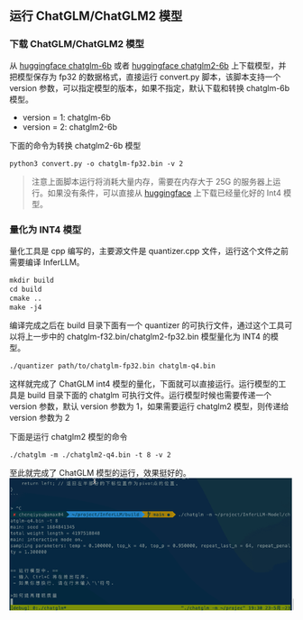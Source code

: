 ## 运行 ChatGLM/ChatGLM2 模型
### 下载 ChatGLM/ChatGLM2 模型
从 [huggingface chatglm-6b](https://huggingface.co/THUDM/chatglm-6b) 或者 [huggingface chatglm2-6b](https://huggingface.co/THUDM/chatglm2-6b) 上下载模型，并把模型保存为 fp32 的数据格式，直接运行 convert.py 脚本，该脚本支持一个 version 参数，可以指定模型的版本，如果不指定，默认下载和转换 chatglm-6b 模型。
* version = 1: chatglm-6b
* version = 2: chatglm2-6b

下面的命令为转换 chatglm2-6b 模型
```
python3 convert.py -o chatglm-fp32.bin -v 2 
```
> 注意上面脚本运行将消耗大量内存，需要在内存大于 25G 的服务器上运行。如果没有条件，可以直接从 [huggingface](https://huggingface.co/kewin4933/InferLLM-Model/tree/main) 上下载已经量化好的 Int4 模型。

### 量化为 INT4 模型
量化工具是 cpp 编写的，主要源文件是 quantizer.cpp 文件，运行这个文件之前需要编译 InferLLM。

```shell
mkdir build
cd build
cmake ..
make -j4
```
编译完成之后在 build 目录下面有一个 quantizer 的可执行文件，通过这个工具可以将上一步中的 chatglm-f32.bin/chatglm2-fp32.bin 模型量化为 INT4 的模型。
```
./quantizer path/to/chatglm-fp32.bin chatglm-q4.bin
```
这样就完成了 ChatGLM int4 模型的量化，下面就可以直接运行。运行模型的工具是 build 目录下面的 chatglm 可执行文件。运行模型时候也需要传递一个 version 参数，默认 version 参数为 1，如果需要运行 chatglm2 模型，则传递给 version 参数为 2

下面是运行 chatglm2 模型的命令
```
./chatglm -m ./chatglm2-q4.bin -t 8 -v 2
```

至此就完成了 ChatGLM 模型的运行，效果挺好的。
![模型运行](../../asserts/ChatGLM-x86.gif )


